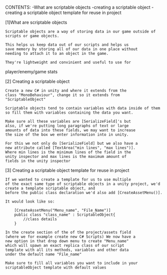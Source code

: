 CONTENTS:
    -What are scriptable objects
    -creating a scriptable object
    -creating a scriptable object template for reuse in project

[1]What are scriptable objects

    Scriptable objects are a way of storing data in our game outside of scripts or game objects.

    This helps us keep data out of our scripts and helps us 
    save memory by storing all of our data in one place without 
    needing to attach it to an object in the game.

    They're lightweight and convinient and useful to use for 
   player/enemy/game stats

[2] Creating a scriptable object
    
    Create a new C# in unity and where it extends from the 
    class "MonoBehaviour", change it so it extends from 
    "ScriptableObject"

    Scriptable objects tend to contain variables with data inside of them so fill them with variables containing the data you want.

    Make sure all these variables are [SerializeField]'s but
    also, if we're putting long paragraphs of text or large
    amounts of data into these fields, we may want to increase
    the size of the box we enter information into in unity.

    For this we not only do [SerializeField] but we also have a 
    new attribute called [TextArea("min lines", "max lines")]. 
    Where min lines is the minimum lines of the field in the 
    unity inspector and max lines is the maximum amount of 
    fields in the unity inspector

[3] Creating a scriptable object template for reuse in project
    
    If we wanted to create a template for us to use multiple
    of the exact same type of scriptable objects in a unity project, we'd create a template scriptable object, and
    before the public class declaration we'd also add [CreateAssetMenu()]. 

    It would look like so:

        [CreateAssetMenu("Menu_name", "File_Name")]
        public class "class_name" : ScriptableObject{
            //class details
        }
    
    In the create section of the of the project/assets field
    (where we for example create new C# Scripts) We now have a 
    new option in that drop down menu to create "Menu_name" 
    which will spawn an exact replica class of our script 
    template with all its methods, variables and other data 
    under the default name "File_name"

    Make sure to fill all variables you want to include in your scriptableObject template with default values



